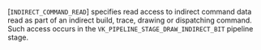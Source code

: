 [`INDIRECT_COMMAND_READ`] specifies read access to
    indirect command data read as part of an indirect
build,
trace,
    drawing or dispatching command.
    Such access occurs in the `VK_PIPELINE_STAGE_DRAW_INDIRECT_BIT`
    pipeline stage.